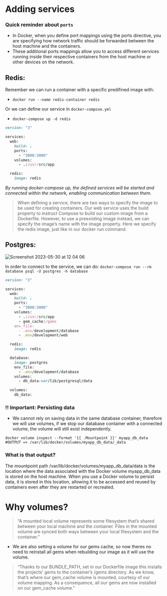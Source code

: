 # Adding services

### Quick reminder about `ports`
- In Docker, when you define port mappings using the ports directive, you are specifying how network traffic should be forwarded between the host machine and the containers.
- These additional ports mappings allow you to access different services running inside their respective containers from the host machine or other devices on the network.

## Redis:

Remember we can run a container with a specific predifined image with:
- `docker run --name redis-container redis`

Or we can define our service in `docker-compose.yml`
- `docker-compose up -d redis`

```ruby
version: "3"

services:
  web:
    build: .
    ports:
      - "3000:3000"
    volumes:
      - .:/usr/src/app

  redis:
    image: redis
```

*By running docker-compose up, the defined services will be started and connected within the network, enabling communication between them.*

> When defining a service, there are two ways to specify the image to be used for creating containers.
Our web service uses the build property to instruct Compose to build our custom image from a
Dockerfile. However, to use a preexisting image instead, we can specify the image’s name with
the image property. Here we specify the redis image, just like in our docker run command.

## Postgres:

![Screenshot 2023-05-30 at 12 04 06](https://github.com/daniel-enqz/ruby-corners-100/assets/72522628/2eb8cc61-abb3-4bda-b535-30c4b79b1bc7)


In order to connect to the service, we can do:
`docker-compose run --rm database psql -U postgres -h database`

```ruby
version: "3"

services:
  web:
    build: .
    ports:
      - "3000:3000"
    volumes:
      - .:/usr/src/app
      - gem_cache:/gems
    env_file:
      - .env/development/database
      - .env/development/web

  redis:
    image: redis

  database:
    image: postgres
    env_file:
      - .env/development/database
    volumes:
      - db_data:var/lib/postgresql/data

  volumes:
    db_data:
```

### ‼️ Important: Persisting data

- We cannot rely on saving data in the same database container, therefore we will use volumes, if we stop our database container with a connected volume, the volume will still exist independently.

```
docker volume inspect --format '{{ .Mountpoint }}' myapp_db_data
#OUTPUT => /var/lib/docker/volumes/myapp_db_data/_data
```
### What is that output?

The mountpoint path /var/lib/docker/volumes/myapp_db_data/data is the location where the data associated with the Docker volume myapp_db_data is stored on the host machine. When you use a Docker volume to persist data, it is stored in this location, allowing it to be accessed and reused by containers even after they are restarted or recreated.

# Why volumes?
> “A mounted local volume represents some filesystem that’s shared between your local machine and the
container. Files in the mounted volume are synced both ways between your local filesystem and the
container.”

- We are also setting a volume for our gems cache, so now theres no need to reinstall all gems when rebuilding our image as it will use the volume.
> “Thanks to our BUNDLE_PATH, set in our Dockerfile image this installs the projects’ gems to the container’s /gems directory.
As we know, that’s where our gem_cache volume is mounted, courtesy of our volume mapping. As a consequence, all our gems are now installed on our gem_cache volume.”
